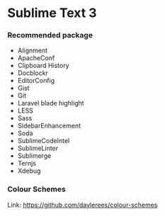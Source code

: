 Sublime Text 3
===========

### Recommended package
- Alignment
- ApacheConf
- Clipboard History
- Docblockr
- EditorConfig
- Gist
- Git
- Laravel blade highlight
- LESS
- Sass
- SidebarEnhancement
- Soda
- SublimeCodeIntel
- SublimeLinter
- Sublimerge
- Ternjs
- Xdebug

### Colour Schemes
Link: https://github.com/daylerees/colour-schemes
